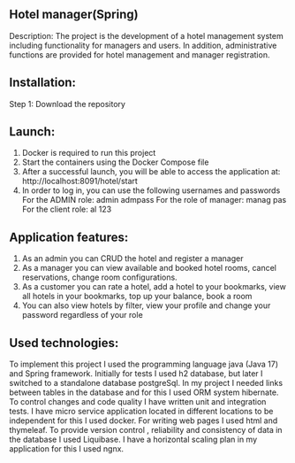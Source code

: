 ## Hotel manager(Spring)

Description:
The project is the development of a hotel management system including functionality for managers and users.
In addition, administrative functions are provided for hotel management and manager registration.

## Installation:
Step 1: Download the repository

## Launch:
1) Docker is required to run this project
2) Start the containers using the Docker Compose file
3) After a successful launch, you will be able to access the application at:
http://localhost:8091/hotel/start
4) In order to log in, you can use the following usernames and passwords
For the ADMIN role:
admin
admpass
For the role of manager:
manag
pas
For the client role:
al
123

## Application features:
1) As an admin you can CRUD the hotel and register a manager
2) As a manager you can view available and booked hotel rooms, cancel reservations, change room configurations.
3) As a customer you can rate a hotel, add a hotel to your bookmarks, view all hotels in your bookmarks, top up your balance, book a room
4) You can also view hotels by filter, view your profile and change your password regardless of your role

## Used technologies:
To implement this project I used the programming language java (Java 17) and Spring framework. Initially for tests I used h2 database,
but later I switched to a standalone database postgreSql. In my project I needed links between tables in the database and for this I used ORM system hibernate.
To control changes and code quality I have written unit and integration tests. 
I have micro service application located in different locations to be independent for this I used docker. For writing web pages I used html and thymeleaf.
To provide version control , reliability and consistency of data in the database I used Liquibase. I have a horizontal scaling plan in my application for this I used ngnx. 


